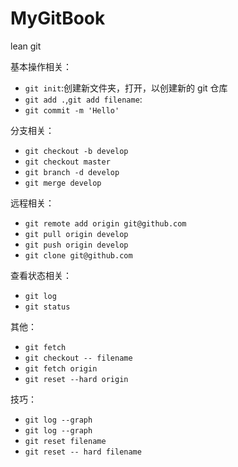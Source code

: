 # MyGitBook
lean git



基本操作相关：

- `git init`:创建新文件夹，打开，以创建新的 git 仓库
- `git add .`,`git add filename`:
- `git commit -m 'Hello'`





分支相关：

- `git checkout -b develop`
- `git checkout master`
- `git branch -d develop`
- `git merge develop`





远程相关：

- `git remote add origin git@github.com`
- `git pull origin develop `
- `git push origin develop` 
- `git clone git@github.com`





查看状态相关：

- `git log`
- `git status`




其他：

- `git fetch`
- `git checkout -- filename`
- `git fetch origin`
- `git reset --hard origin`




技巧：

- `git log --graph`
- `git log --graph`
- `git reset filename`
- `git reset -- hard filename`





